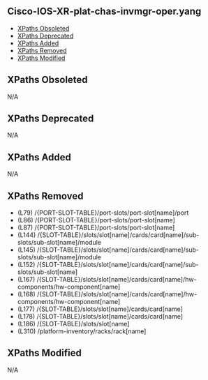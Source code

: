 ## Cisco-IOS-XR-plat-chas-invmgr-oper.yang

- [XPaths Obsoleted](#xpaths-obsoleted)
- [XPaths Deprecated](#xpaths-deprecated)
- [XPaths Added](#xpaths-added)
- [XPaths Removed](#xpaths-removed)
- [XPaths Modified](#xpaths-modified)

## XPaths Obsoleted

N/A

## XPaths Deprecated

N/A

## XPaths Added

N/A

## XPaths Removed

- (L79)	/{PORT-SLOT-TABLE}/port-slots/port-slot[name]/port
- (L86)	/{PORT-SLOT-TABLE}/port-slots/port-slot[name]
- (L87)	/{PORT-SLOT-TABLE}/port-slots/port-slot[name]
- (L144)	/{SLOT-TABLE}/slots/slot[name]/cards/card[name]/sub-slots/sub-slot[name]/module
- (L145)	/{SLOT-TABLE}/slots/slot[name]/cards/card[name]/sub-slots/sub-slot[name]/module
- (L152)	/{SLOT-TABLE}/slots/slot[name]/cards/card[name]/sub-slots/sub-slot[name]
- (L167)	/{SLOT-TABLE}/slots/slot[name]/cards/card[name]/hw-components/hw-component[name]
- (L168)	/{SLOT-TABLE}/slots/slot[name]/cards/card[name]/hw-components/hw-component[name]
- (L177)	/{SLOT-TABLE}/slots/slot[name]/cards/card[name]
- (L178)	/{SLOT-TABLE}/slots/slot[name]/cards/card[name]
- (L186)	/{SLOT-TABLE}/slots/slot[name]
- (L310)	/platform-inventory/racks/rack[name]

## XPaths Modified

N/A

